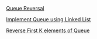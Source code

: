 [Queue Reversal](https://practice.geeksforgeeks.org/problems/queue-reversal/1?page=2&category=Linked%20List,Stack,Queue&difficulty=School,Basic,Easy&sortBy=submissions)

[Implement Queue using Linked List](https://practice.geeksforgeeks.org/problems/implement-queue-using-linked-list/1?page=2&category=Linked%20List,Stack,Queue&difficulty=School,Basic,Easy&sortBy=submissions)

[Reverse First K elements of Queue](https://practice.geeksforgeeks.org/problems/reverse-first-k-elements-of-queue/1?page=2&category=Linked%20List,Stack,Queue&difficulty=School,Basic,Easy&sortBy=submissions)